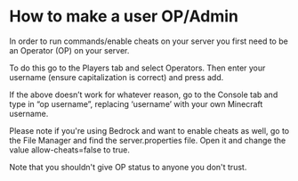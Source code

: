 # How to make a user OP/Admin


In order to run commands/enable cheats on your server you first need to be an Operator (OP) on your server. 

To do this go to the Players tab and select Operators. Then enter your username (ensure capitalization is correct) and press add.

If the above doesn’t work for whatever reason, go to the Console tab and type in “op username”, replacing ‘username’ with your own Minecraft username.

Please note if you're using Bedrock and want to enable cheats as well, go to the File Manager and find the server.properties file. Open it and change the value allow-cheats=false to true.

Note that you shouldn't give OP status to anyone you don't trust.
